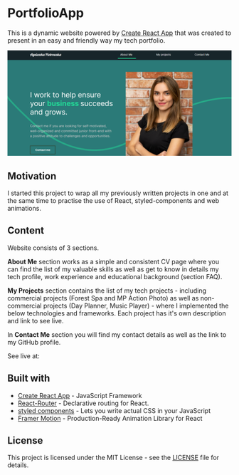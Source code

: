 # PortfolioApp 

This is a dynamic website powered by [Create React App](https://github.com/facebook/create-react-app) that was created to present in an easy and friendly way my tech portfolio. 

![portfolio_app_screen](./src/img/readmephoto.png)

## Motivation

I started this project to wrap all my previously written projects in one and at the same time to practise the use of React, styled-components and web animations.

## Content

Website consists of 3 sections. 

**About Me** section works as a simple and consistent CV page where you can find the list of my valuable skills as well as get to know in details my tech profile, work experience and educational background (section FAQ). 
 
**My Projects** section contains the list of my tech projects - including commercial projects (Forest Spa and MP Action Photo) as well as non-commercial projects (Day Planner, Music Player) - where I implemented the below technologies and frameworks. Each project has it's own description and link to see live. 
 
In **Contact Me** section you will find my contact details as well as the link to my GitHub profile. 

See live at: 

## Built with

- [Create React App](https://github.com/facebook/create-react-app) - JavaScript Framework
- [React-Router](https://github.com/ReactTraining/react-router) - Declarative routing for React.
- [styled components](https://github.com/styled-components/styled-components) - Lets you write actual CSS in your JavaScript
- [Framer Motion](https://www.framer.com/motion/) - Production-Ready Animation Library for React

## License

This project is licensed under the MIT License - see the [LICENSE](LICENSE) file for details.